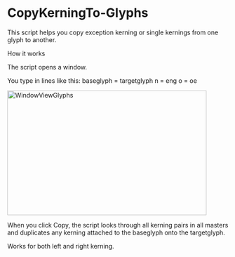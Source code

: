 # CopyKerningTo-Glyphs
This script helps you copy exception kerning or single kernings from one glyph to another.
 

How it works

The script opens a window.

You type in lines like this:
baseglyph = targetglyph
n = eng
o = oe

<img width="454" height="284" alt="WindowViewGlyphs" src="https://github.com/user-attachments/assets/d970ee41-5ff1-4825-85b4-3207b4cdd04c" />

When you click Copy, the script looks through all kerning pairs in all masters and duplicates any kerning attached to the baseglyph onto the targetglyph.

Works for both left and right kerning.

